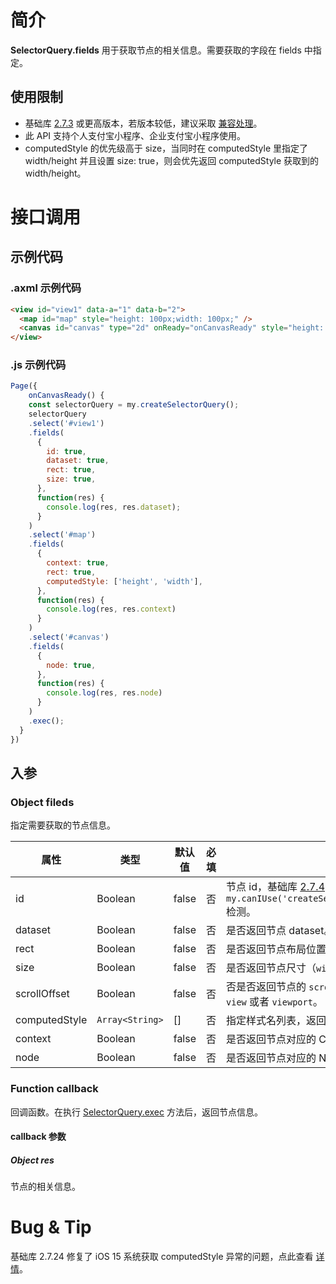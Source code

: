 # 简介
**SelectorQuery.fields** 用于获取节点的相关信息。需要获取的字段在 fields 中指定。

## 使用限制

- 基础库 [2.7.3](https://opendocs.alipay.com/mini/framework/lib-upgrade-v2) 或更高版本，若版本较低，建议采取 [兼容处理](https://opendocs.alipay.com/mini/framework/compatibility)。
- 此 API 支持个人支付宝小程序、企业支付宝小程序使用。
- computedStyle 的优先级高于 size，当同时在 computedStyle 里指定了 width/height 并且设置 size: true，则会优先返回 computedStyle 获取到的 width/height。

# 接口调用

## 示例代码

### .axml 示例代码
```html
<view id="view1" data-a="1" data-b="2">
  <map id="map" style="height: 100px;width: 100px;" />
  <canvas id="canvas" type="2d" onReady="onCanvasReady" style="height: 300px; width: 300px;" />
</view>
```

### .js 示例代码
```javascript
Page({
    onCanvasReady() {
    const selectorQuery = my.createSelectorQuery();
    selectorQuery
    .select('#view1')
    .fields(
      {
        id: true,
        dataset: true,
        rect: true,
        size: true,
      },
      function(res) {
        console.log(res, res.dataset);
      }
    )
    .select('#map')
    .fields(
      {
        context: true,
        rect: true,
        computedStyle: ['height', 'width'],
      },
      function(res) {
        console.log(res, res.context)
      }
    )
    .select('#canvas')
    .fields(
      {
        node: true,
      },
      function(res) {
        console.log(res, res.node)
      }
    )
    .exec();
  }
})
```

## 入参 

### Object fileds
指定需要获取的节点信息。

| **属性** | **类型** | **默认值** | **必填** | **描述** |
| --- | --- | --- | --- | --- |
| id | Boolean | false | 否 | 节点 id，基础库 [2.7.4](https://opendocs.alipay.com/mini/framework/lib-upgrade-v2) 开始支持，可通过 `my.canIUse('createSelectorQuery.return.fields.object.id')` 检测。 |
| dataset | Boolean | false | 否 | 是否返回节点 dataset。 |
| rect | Boolean | false | 否 | 是否返回节点布局位置（`left` `right` `top` `bottom`）。 |
| size | Boolean | false | 否 | 是否返回节点尺寸（`width` `height`）。 |
| scrollOffset | Boolean | false | 否 | 否是否返回节点的 `scrollLeft` `scrollTop`，节点必须是 `scroll-view` 或者 `viewport`。 |
| computedStyle | `Array<String>` | [] | 否 | 指定样式名列表，返回节点对应样式名的当前值。 |
| context | Boolean | false | 否 | 是否返回节点对应的 Context 对象。 |
| node | Boolean | false | 否 | 是否返回节点对应的 Node 实例。 |


### Function callback
回调函数。在执行 [SelectorQuery.exec](https://opendocs.alipay.com/mini/api/baz2hg) 方法后，返回节点信息。

#### callback 参数

##### Object res
节点的相关信息。

# Bug & Tip
基础库 2.7.24 修复了 iOS 15 系统获取 computedStyle 异常的问题，点此查看 [详情](https://forum.alipay.com/mini-app/post/88401025)。
